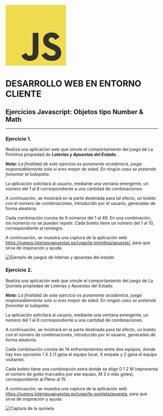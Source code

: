 <img src="../../assets/javascript-logo.png" style="width: 200px">

# DESARROLLO WEB EN ENTORNO CLIENTE

## Ejercicios Javascript: Objetos tipo Number & Math

---

### Ejercicio 1.
Realiza una aplicación web que simule el comportamiento del juego de La Primitiva propiedad de ***Loterías y Apuestas del Estado.***

***Nota:*** *La finalidad de este ejercicio es puramente académica, juega responsablemente solo si eres mayor de edad. En ningún caso se pretende fomentar la ludopatía.*

La aplicación solicitará al usuario, mediante una ventana emergente, un número del 1 al 8 correspondiente a una cantidad de combinaciones.

A continuación, se mostrará en la parte destinada para tal efecto, un boleto con el número de combinaciones, introducido por el usuario, generadas de forma aleatoria.

Cada combinación consta de 6 números del 1 al 49.
En una combinación, los números no se pueden repetir.
Cada boleto tiene un número del 1 al 10, correspondiente al reintegro.

A continuación, se muestra una captura de la aplicación web https://juegos.loteriasyapuestas.es/jugar/la-primitiva/apuesta/, para que sirva de inspiración y ayuda.

![Ejemplo de juegos de loterias y apuestas del estado](image.png)

### Ejercicio 2.
Realiza una aplicación web que simule el comportamiento del juego de La Quiniela propiedad de Loterías y Apuestas del Estado.

***Nota:*** *La finalidad de este ejercicio es puramente académica, juega responsablemente solo si eres mayor de edad. En ningún caso se pretende fomentar la ludopatía.*

La aplicación solicitará al usuario, mediante una ventana emergente, un número del 1 al 8 correspondiente a una cantidad de combinaciones.

A continuación, se mostrará en la parte destinada para tal efecto, un boleto con el número de combinaciones, introducido por el usuario, generadas de forma aleatoria.

Cada combinación consta de 14 enfrentamientos entre dos equipos, donde hay tres opciones 1 X 2 (1 gana el equipo local, X empate y 2 gana el equipo visitante).

Cada boleto tiene una combinación extra donde se elige 0 1 2 M (representa el número de goles marcados por ese equipo, M 3 o más goles), correspondiente al Pleno al 15.

A continuación, se muestra una captura de la aplicación web https://juegos.loteriasyapuestas.es/jugar/la-quiniela/apuesta, para que sirva de inspiración y ayuda.

![Captura de la quiniela](image-1.png)